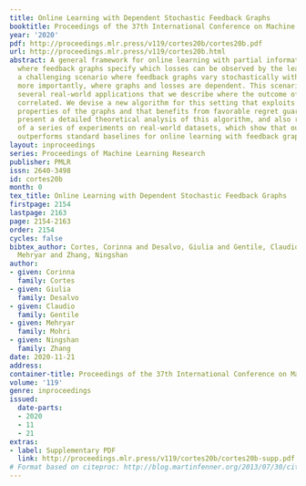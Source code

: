```yaml
---
title: Online Learning with Dependent Stochastic Feedback Graphs
booktitle: Proceedings of the 37th International Conference on Machine Learning
year: '2020'
pdf: http://proceedings.mlr.press/v119/cortes20b/cortes20b.pdf
url: http://proceedings.mlr.press/v119/cortes20b.html
abstract: A general framework for online learning with partial information is one
  where feedback graphs specify which losses can be observed by the learner. We study
  a challenging scenario where feedback graphs vary stochastically with time and,
  more importantly, where graphs and losses are dependent. This scenario appears in
  several real-world applications that we describe where the outcome of actions are
  correlated. We devise a new algorithm for this setting that exploits the stochastic
  properties of the graphs and that benefits from favorable regret guarantees. We
  present a detailed theoretical analysis of this algorithm, and also report the result
  of a series of experiments on real-world datasets, which show that our algorithm
  outperforms standard baselines for online learning with feedback graphs.
layout: inproceedings
series: Proceedings of Machine Learning Research
publisher: PMLR
issn: 2640-3498
id: cortes20b
month: 0
tex_title: Online Learning with Dependent Stochastic Feedback Graphs
firstpage: 2154
lastpage: 2163
page: 2154-2163
order: 2154
cycles: false
bibtex_author: Cortes, Corinna and Desalvo, Giulia and Gentile, Claudio and Mohri,
  Mehryar and Zhang, Ningshan
author:
- given: Corinna
  family: Cortes
- given: Giulia
  family: Desalvo
- given: Claudio
  family: Gentile
- given: Mehryar
  family: Mohri
- given: Ningshan
  family: Zhang
date: 2020-11-21
address: 
container-title: Proceedings of the 37th International Conference on Machine Learning
volume: '119'
genre: inproceedings
issued:
  date-parts:
  - 2020
  - 11
  - 21
extras:
- label: Supplementary PDF
  link: http://proceedings.mlr.press/v119/cortes20b/cortes20b-supp.pdf
# Format based on citeproc: http://blog.martinfenner.org/2013/07/30/citeproc-yaml-for-bibliographies/
---
```

